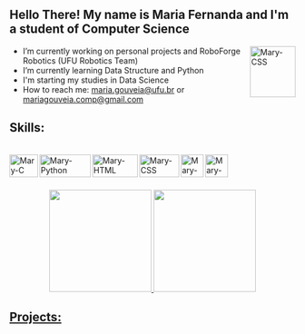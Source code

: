
## Hello There! My name is Maria Fernanda and I'm a student of Computer Science

 <img align="right" alt="Mary-CSS" height="90" width="80" src="https://user-images.githubusercontent.com/57708477/130838973-baf70203-a938-49f7-88ba-93893839e216.png">

- I’m currently working on personal projects and RoboForge Robotics (UFU Robotics Team)
- I’m currently learning Data Structure and Python
- I'm starting my studies in Data Science
- How to reach me: maria.gouveia@ufu.br or mariagouveia.comp@gmail.com


  
 ## Skills:
 
  <div style="display: inline_block"><br> 
  <img align="left" alt="Mary-C" height="40" width="50" src="https://img.shields.io/badge/C-00599C?style=for-the-badge&logo=c&logoColor=white"> 
  <img align="left" alt="Mary-Python" height="40" width="90" src="https://img.shields.io/badge/Python-14354C?style=for-the-badge&logo=python&logoColor=white">
  <img align="left" alt="Mary-HTML" height="40" width="80" src="https://img.shields.io/badge/HTML-239120?style=for-the-badge&logo=html5&logoColor=white">
  <img align="left" alt="Mary-CSS" height="40" width="70" src="https://img.shields.io/badge/CSS-239120?&style=for-the-badge&logo=css3&logoColor=white">
 <img align="left" alt="Mary-Ubuntu" height="40" width="40" src="https://user-images.githubusercontent.com/57708477/131008644-5d3e99b4-cc8b-453a-bde8-0f347884d14a.png">
  <img align="left" alt="Mary-English" height="40" width="40" src="https://user-images.githubusercontent.com/57708477/130839211-2107f09f-56b6-4e56-9d41-5533930befed.png">
  
<br></br>
<div align="center">
  <a href="https://github.com/rafaballerini">
  <img height="180em" src="https://github-readme-stats.vercel.app/api?username=lordmary&show_icons=true&theme=dracula&include_all_commits=true&count_private=true"/>
  <img height="180em" src="https://github-readme-stats.vercel.app/api/top-langs/?username=lordmary&layout=compact&langs_count=7&theme=dracula"/>
</div>

   

## Projects:

</div>
